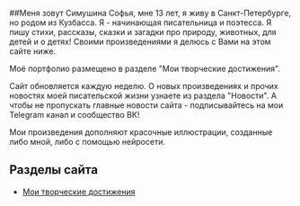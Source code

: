 ##Меня зовут Симушина Софья, мне 13 лет, я живу в Санкт-Петербурге, но родом из Кузбасса. 
Я - начинающая писательница и поэтесса.
Я пишу стихи, рассказы, сказки и загадки про природу, животных, для детей и о детях!
Своими произведениями я делюсь с Вами на этом сайте ниже.

Моё портфолио размещено в разделе "Мои творческие достижения".

Сайт обновляется каждую неделю. О новых произведениях и прочих новостях моей писательской жизни узнаете из раздела "Новости". А чтобы не пропускать главные новости сайта - подписывайтесь на мои 
Telegram канал и сообщество ВК!

Мои произведения дополняют красочные иллюстрации, созданные либо мной, либо с помощью нейросети.

## Разделы сайта
- [Мои творческие достижения](https://simushinas.github.io/lit/successes)
